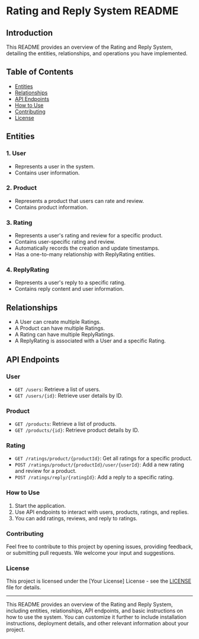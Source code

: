 # Rating and Reply System README

## Introduction

This README provides an overview of the Rating and Reply System, detailing the entities, relationships, and operations you have implemented.

## Table of Contents

- [Entities](#entities)
- [Relationships](#relationships)
- [API Endpoints](#api-endpoints)
- [How to Use](#how-to-use)
- [Contributing](#contributing)
- [License](#license)

## Entities

### 1. User
- Represents a user in the system.
- Contains user information.

### 2. Product
- Represents a product that users can rate and review.
- Contains product information.

### 3. Rating
- Represents a user's rating and review for a specific product.
- Contains user-specific rating and review.
- Automatically records the creation and update timestamps.
- Has a one-to-many relationship with ReplyRating entities.

### 4. ReplyRating
- Represents a user's reply to a specific rating.
- Contains reply content and user information.

## Relationships

- A User can create multiple Ratings.
- A Product can have multiple Ratings.
- A Rating can have multiple ReplyRatings.
- A ReplyRating is associated with a User and a specific Rating.

## API Endpoints

### User

- `GET /users`: Retrieve a list of users.
- `GET /users/{id}`: Retrieve user details by ID.

### Product

- `GET /products`: Retrieve a list of products.
- `GET /products/{id}`: Retrieve product details by ID.

### Rating

- `GET /ratings/product/{productId}`: Get all ratings for a specific product.
- `POST /ratings/product/{productId}/user/{userId}`: Add a new rating and review for a product.
- `POST /ratings/reply/{ratingId}`: Add a reply to a specific rating.

### How to Use

1. Start the application.
2. Use API endpoints to interact with users, products, ratings, and replies.
3. You can add ratings, reviews, and reply to ratings.

### Contributing

Feel free to contribute to this project by opening issues, providing feedback, or submitting pull requests. We welcome your input and suggestions.

### License

This project is licensed under the [Your License] License - see the [LICENSE](LICENSE) file for details.

---

This README provides an overview of the Rating and Reply System, including entities, relationships, API endpoints, and basic instructions on how to use the system. You can customize it further to include installation instructions, deployment details, and other relevant information about your project.
